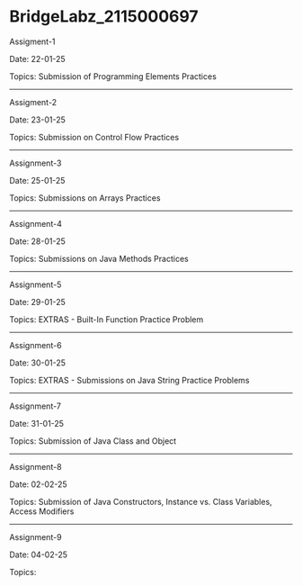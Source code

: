 # BridgeLabz_2115000697

Assigment-1 

Date: 22-01-25

Topics: Submission of Programming Elements Practices

----------------------------------------------------------------------------------------------------------------------------------------------

Assigment-2

Date: 23-01-25

Topics: Submission on Control Flow Practices
  
----------------------------------------------------------------------------------------------------------------------------------------------

Assignment-3

Date: 25-01-25

Topics: Submissions on Arrays Practices

----------------------------------------------------------------------------------------------------------------------------------------------

Assignment-4

Date: 28-01-25

Topics: Submissions on Java Methods Practices

----------------------------------------------------------------------------------------------------------------------------------------------

Assignment-5

Date: 29-01-25

Topics: EXTRAS - Built-In Function Practice Problem

----------------------------------------------------------------------------------------------------------------------------------------------

Assignment-6

Date: 30-01-25

Topics: EXTRAS - Submissions on Java String Practice Problems

----------------------------------------------------------------------------------------------------------------------------------------------

Assignment-7

Date: 31-01-25

Topics: Submission of Java Class and Object

----------------------------------------------------------------------------------------------------------------------------------------------

Assignment-8

Date: 02-02-25

Topics: Submission of Java Constructors, Instance vs. Class Variables, Access Modifiers

----------------------------------------------------------------------------------------------------------------------------------------------

Assignment-9

Date: 04-02-25

Topics: 
